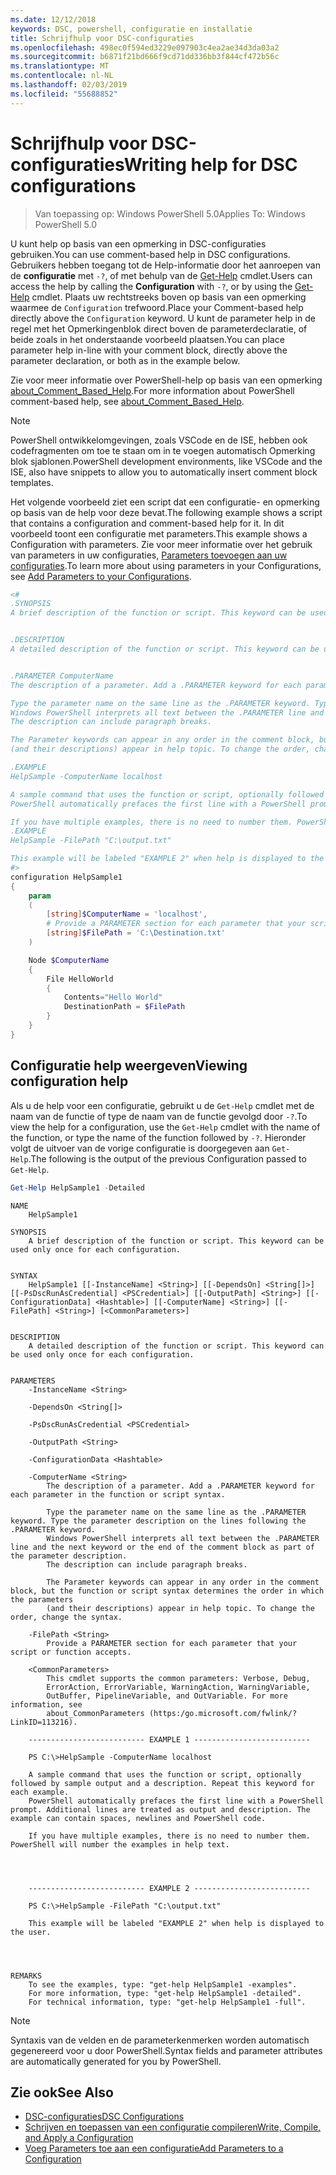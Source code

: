 ```yaml
---
ms.date: 12/12/2018
keywords: DSC, powershell, configuratie en installatie
title: Schrijfhulp voor DSC-configuraties
ms.openlocfilehash: 498ec0f594ed3229e097903c4ea2ae34d3da03a2
ms.sourcegitcommit: b6871f21bd666f9cd71dd336bb3f844cf472b56c
ms.translationtype: MT
ms.contentlocale: nl-NL
ms.lasthandoff: 02/03/2019
ms.locfileid: "55688852"
---
```

# <a name="writing-help-for-dsc-configurations"></a><span data-ttu-id="38f24-103">Schrijfhulp voor DSC-configuraties</span><span class="sxs-lookup"><span data-stu-id="38f24-103">Writing help for DSC configurations</span></span>

><span data-ttu-id="38f24-104">Van toepassing op: Windows PowerShell 5.0</span><span class="sxs-lookup"><span data-stu-id="38f24-104">Applies To: Windows PowerShell 5.0</span></span>

<span data-ttu-id="38f24-105">U kunt help op basis van een opmerking in DSC-configuraties gebruiken.</span><span class="sxs-lookup"><span data-stu-id="38f24-105">You can use comment-based help in DSC configurations.</span></span> <span data-ttu-id="38f24-106">Gebruikers hebben toegang tot de Help-informatie door het aanroepen van de **configuratie** met `-?`, of met behulp van de [Get-Help](/powershell/module/Microsoft.PowerShell.Core/Get-Help) cmdlet.</span><span class="sxs-lookup"><span data-stu-id="38f24-106">Users can access the help by calling the **Configuration** with `-?`, or by using the [Get-Help](/powershell/module/Microsoft.PowerShell.Core/Get-Help) cmdlet.</span></span> <span data-ttu-id="38f24-107">Plaats uw rechtstreeks boven op basis van een opmerking waarmee de `Configuration` trefwoord.</span><span class="sxs-lookup"><span data-stu-id="38f24-107">Place your Comment-based help directly above the `Configuration` keyword.</span></span>
<span data-ttu-id="38f24-108">U kunt de parameter help in de regel met het Opmerkingenblok direct boven de parameterdeclaratie, of beide zoals in het onderstaande voorbeeld plaatsen.</span><span class="sxs-lookup"><span data-stu-id="38f24-108">You can place parameter help in-line with your comment block, directly above the parameter declaration, or both as in the example below.</span></span>

<span data-ttu-id="38f24-109">Zie voor meer informatie over PowerShell-help op basis van een opmerking [about_Comment_Based_Help](/powershell/module/microsoft.powershell.core/about/about_comment_based_help).</span><span class="sxs-lookup"><span data-stu-id="38f24-109">For more information about PowerShell comment-based help, see [about_Comment_Based_Help](/powershell/module/microsoft.powershell.core/about/about_comment_based_help).</span></span>

> [!NOTE]
> <span data-ttu-id="38f24-110">PowerShell ontwikkelomgevingen, zoals VSCode en de ISE, hebben ook codefragmenten om toe te staan om in te voegen automatisch Opmerking blok sjablonen.</span><span class="sxs-lookup"><span data-stu-id="38f24-110">PowerShell development environments, like VSCode and the ISE, also have snippets to allow you to automatically insert comment block templates.</span></span>

<span data-ttu-id="38f24-111">Het volgende voorbeeld ziet een script dat een configuratie- en opmerking op basis van de help voor deze bevat.</span><span class="sxs-lookup"><span data-stu-id="38f24-111">The following example shows a script that contains a configuration and comment-based help for it.</span></span> <span data-ttu-id="38f24-112">In dit voorbeeld toont een configuratie met parameters.</span><span class="sxs-lookup"><span data-stu-id="38f24-112">This example shows a Configuration with parameters.</span></span> <span data-ttu-id="38f24-113">Zie voor meer informatie over het gebruik van parameters in uw configuraties, [Parameters toevoegen aan uw configuraties](add-parameters-to-a-configuration.md).</span><span class="sxs-lookup"><span data-stu-id="38f24-113">To learn more about using parameters in your Configurations, see [Add Parameters to your Configurations](add-parameters-to-a-configuration.md).</span></span>

```powershell
<#
.SYNOPSIS
A brief description of the function or script. This keyword can be used only once for each configuration.


.DESCRIPTION
A detailed description of the function or script. This keyword can be used only once for each configuration.


.PARAMETER ComputerName
The description of a parameter. Add a .PARAMETER keyword for each parameter in the function or script syntax.

Type the parameter name on the same line as the .PARAMETER keyword. Type the parameter description on the lines following the .PARAMETER keyword.
Windows PowerShell interprets all text between the .PARAMETER line and the next keyword or the end of the comment block as part of the parameter description.
The description can include paragraph breaks.

The Parameter keywords can appear in any order in the comment block, but the function or script syntax determines the order in which the parameters
(and their descriptions) appear in help topic. To change the order, change the syntax.

.EXAMPLE
HelpSample -ComputerName localhost

A sample command that uses the function or script, optionally followed by sample output and a description. Repeat this keyword for each example.
PowerShell automatically prefaces the first line with a PowerShell prompt. Additional lines are treated as output and description. The example can contain spaces, newlines and PowerShell code.

If you have multiple examples, there is no need to number them. PowerShell will number the examples in help text.
.EXAMPLE
HelpSample -FilePath "C:\output.txt"

This example will be labeled "EXAMPLE 2" when help is displayed to the user.
#>
configuration HelpSample1
{
    param
    (
        [string]$ComputerName = 'localhost',
        # Provide a PARAMETER section for each parameter that your script or function accepts.
        [string]$FilePath = 'C:\Destination.txt'
    )

    Node $ComputerName
    {
        File HelloWorld
        {
            Contents="Hello World"
            DestinationPath = $FilePath
        }
    }
}
```

## <a name="viewing-configuration-help"></a><span data-ttu-id="38f24-114">Configuratie help weergeven</span><span class="sxs-lookup"><span data-stu-id="38f24-114">Viewing configuration help</span></span>

<span data-ttu-id="38f24-115">Als u de help voor een configuratie, gebruikt u de `Get-Help` cmdlet met de naam van de functie of type de naam van de functie gevolgd door `-?`.</span><span class="sxs-lookup"><span data-stu-id="38f24-115">To view the help for a configuration, use the `Get-Help` cmdlet with the name of the function, or type the name of the function followed by `-?`.</span></span> <span data-ttu-id="38f24-116">Hieronder volgt de uitvoer van de vorige configuratie is doorgegeven aan `Get-Help`.</span><span class="sxs-lookup"><span data-stu-id="38f24-116">The following is the output of the previous Configuration passed to `Get-Help`.</span></span>

```powershell
Get-Help HelpSample1 -Detailed
```

```output
NAME
    HelpSample1

SYNOPSIS
    A brief description of the function or script. This keyword can be used only once for each configuration.


SYNTAX
    HelpSample1 [[-InstanceName] <String>] [[-DependsOn] <String[]>] [[-PsDscRunAsCredential] <PSCredential>] [[-OutputPath] <String>] [[-ConfigurationData] <Hashtable>] [[-ComputerName] <String>] [[-FilePath] <String>] [<CommonParameters>]


DESCRIPTION
    A detailed description of the function or script. This keyword can be used only once for each configuration.


PARAMETERS
    -InstanceName <String>

    -DependsOn <String[]>

    -PsDscRunAsCredential <PSCredential>

    -OutputPath <String>

    -ConfigurationData <Hashtable>

    -ComputerName <String>
        The description of a parameter. Add a .PARAMETER keyword for each parameter in the function or script syntax.

        Type the parameter name on the same line as the .PARAMETER keyword. Type the parameter description on the lines following the .PARAMETER keyword.
        Windows PowerShell interprets all text between the .PARAMETER line and the next keyword or the end of the comment block as part of the parameter description.
        The description can include paragraph breaks.

        The Parameter keywords can appear in any order in the comment block, but the function or script syntax determines the order in which the parameters
        (and their descriptions) appear in help topic. To change the order, change the syntax.

    -FilePath <String>
        Provide a PARAMETER section for each parameter that your script or function accepts.

    <CommonParameters>
        This cmdlet supports the common parameters: Verbose, Debug,
        ErrorAction, ErrorVariable, WarningAction, WarningVariable,
        OutBuffer, PipelineVariable, and OutVariable. For more information, see
        about_CommonParameters (https:/go.microsoft.com/fwlink/?LinkID=113216).

    -------------------------- EXAMPLE 1 --------------------------

    PS C:\>HelpSample -ComputerName localhost

    A sample command that uses the function or script, optionally followed by sample output and a description. Repeat this keyword for each example.
    PowerShell automatically prefaces the first line with a PowerShell prompt. Additional lines are treated as output and description. The example can contain spaces, newlines and PowerShell code.

    If you have multiple examples, there is no need to number them. PowerShell will number the examples in help text.




    -------------------------- EXAMPLE 2 --------------------------

    PS C:\>HelpSample -FilePath "C:\output.txt"

    This example will be labeled "EXAMPLE 2" when help is displayed to the user.




REMARKS
    To see the examples, type: "get-help HelpSample1 -examples".
    For more information, type: "get-help HelpSample1 -detailed".
    For technical information, type: "get-help HelpSample1 -full".
```

> [!NOTE]
> <span data-ttu-id="38f24-117">Syntaxis van de velden en de parameterkenmerken worden automatisch gegenereerd voor u door PowerShell.</span><span class="sxs-lookup"><span data-stu-id="38f24-117">Syntax fields and parameter attributes are automatically generated for you by PowerShell.</span></span>

## <a name="see-also"></a><span data-ttu-id="38f24-118">Zie ook</span><span class="sxs-lookup"><span data-stu-id="38f24-118">See Also</span></span>

- [<span data-ttu-id="38f24-119">DSC-configuraties</span><span class="sxs-lookup"><span data-stu-id="38f24-119">DSC Configurations</span></span>](configurations.md)
- [<span data-ttu-id="38f24-120">Schrijven en toepassen van een configuratie compileren</span><span class="sxs-lookup"><span data-stu-id="38f24-120">Write, Compile, and Apply a Configuration</span></span>](write-compile-apply-configuration.md)
- [<span data-ttu-id="38f24-121">Voeg Parameters toe aan een configuratie</span><span class="sxs-lookup"><span data-stu-id="38f24-121">Add Parameters to a Configuration</span></span>](add-parameters-to-a-configuration.md)
